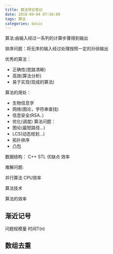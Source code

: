 ```yaml
---
title: 算法导论笔记
date: 2018-09-04 07:56:09
tags: 算法
categories: basic
---
```

算法:由输入经过一系列的计算步骤得到输出

排序问题：将无序的输入经过处理按照一定的孙徐输出

优秀的算法： 
 - 正确性(思路清晰)
 - 高效(算法分析)
 - 易于实现(现成的算法)

算法的用处：
 - 生物信息学
 - 网络(图论，字符串查找)
 - 信息安全(RSA..)
 - 优化(调度)
算法问题：
 - 图论(最短路径...)
 - LCS(动态规划...)
 - 拓扑排序
 - 凸包

数据结构：
    C++ STL 优缺点 效率

难解问题:
   
并行算法
   CPU效率

算法技术

算法的效率

## 渐近记号

问题规模量 时间T(n)

## 数组去重
  